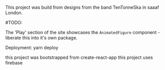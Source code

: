 This project was build from designs from the band TenTonneSka in saaaf London.

#TODO:

The 'Play' section of the site showcases the `AnimatedFigure` component - liberate this into it's own package.

Deployment:
yarn deploy

this project was bootstrapped from create-react-app
this project uses firebase
